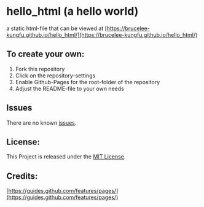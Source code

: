 # hello_html (a hello world)
a static html-file that can be viewed at 
[https://brucelee-kungfu.github.io/hello_html/](https://brucelee-kungfu.github.io/hello_html/)

## To create your own: 
1. Fork this repository
2. Click on the repository-settings
3. Enable Github-Pages for the root-folder of the repository
4. Adjust the README-file to your own needs

## Issues
There are no known [issues](https://github.com/bruceLee-kungFu/hello_html/issues).

## License:
This Project is released under the [MIT License](https://opensource.org/licenses/MIT).

## Credits:
[https://guides.github.com/features/pages/](https://guides.github.com/features/pages/)
